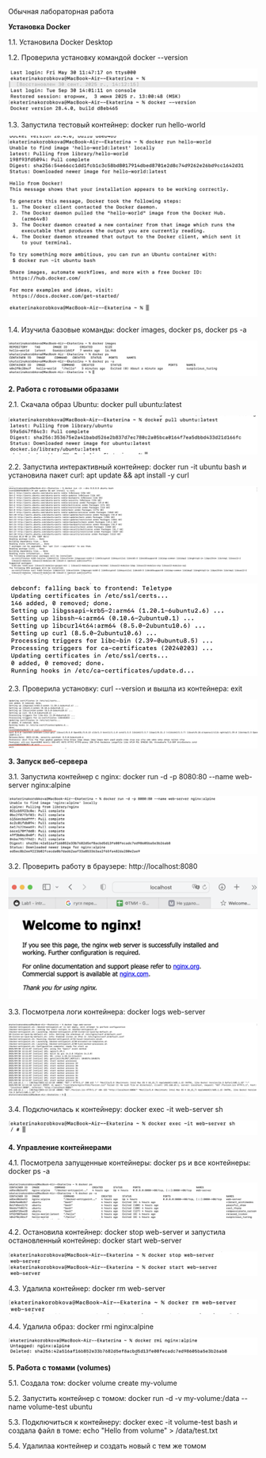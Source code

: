 Обычная лабораторная работа

**Установка Docker**

1.1. Установила Docker Desktop
   
1.2. Проверила установку командой docker --version

![alt text](version.png)

1.3. Запустила тестовый контейнер: docker run hello-world

![alt text](hello-world.png)

1.4. Изучила базовые команды: docker images, docker ps, docker ps -a

![alt text](команды.png)

**2. Работа с готовыми образами**

2.1. Скачала образ Ubuntu: docker pull ubuntu:latest

![alt text](docker_pull_ubuntu_latest.png)

2.2. Запустила интерактивный контейнер: docker run -it ubuntu bash и установила пакет curl: apt update && apt install -y curl

![alt text](1.png)

![alt text](2.png) 

2.3. Проверила установку: curl --version и вышла из контейнера: exit

![alt text](version_exit.png) 

**3. Запуск веб-сервера**

3.1. Запустила контейнер с nginx: docker run -d -p 8080:80 --name web-server nginx:alpine

![alt text](3.png)

3.2. Проверить работу в браузере: http://localhost:8080

![alt text](4.png)

3.3. Посмотрела логи контейнера: docker logs web-server

![alt text](logs.png) 

3.4. Подключилась к контейнеру: docker exec -it web-server sh

![alt text](docker_exec.png)

**4. Управление контейнерами**

4.1. Посмотрела запущенные контейнеры: docker ps и все контейнеры: docker ps -a

![alt text](5.png)

4.2. Остановила контейнер: docker stop web-server и запустила остановленный контейнер: docker start web-server

![alt text](6.png)

4.3. Удалила контейнер: docker rm web-server

![alt text](7.png)

4.4. Удалила образ: docker rmi nginx:alpine

![alt text](8.png)

**5. Работа с томами (volumes)**

5.1. Создала том: docker volume create my-volume


5.2. Запустить контейнер с томом: docker run -d -v my-volume:/data --name volume-test ubuntu


5.3. Подключиться к контейнеру: docker exec -it volume-test bash и создала файл в томе: echo "Hello from volume" > /data/test.txt


5.4. Удалилаа контейнер и создать новый с тем же томом
